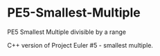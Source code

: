 # PE5-Smallest-Multiple
PE5 Smallest Multiple divisible by a range

C++ version of Project Euler #5 - smallest multiple.
